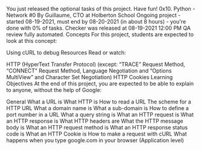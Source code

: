 
You just released the optional tasks of this project. Have fun!
0x10. Python - Network #0
 By Guillaume, CTO at Holberton School
 Ongoing project - started 08-19-2021, must end by 08-20-2021 (in about 8 hours) - you're done with 0% of tasks.
 Checker was released at 08-19-2021 12:00 PM
 QA review fully automated.
Concepts
For this project, students are expected to look at this concept:

Using cURL to debug
Resources
Read or watch:

HTTP (HyperText Transfer Protocol) (except: “TRACE” Request Method, “CONNECT” Request Method, Language Negotiation and “Options MultiView” and Character Set Negotiation)
HTTP Cookies
Learning Objectives
At the end of this project, you are expected to be able to explain to anyone, without the help of Google:

General
What a URL is
What HTTP is
How to read a URL
The scheme for a HTTP URL
What a domain name is
What a sub-domain is
How to define a port number in a URL
What a query string is
What an HTTP request is
What an HTTP response is
What HTTP headers are
What the HTTP message body is
What an HTTP request method is
What an HTTP response status code is
What an HTTP Cookie is
How to make a request with cURL
What happens when you type google.com in your browser (Application level)
